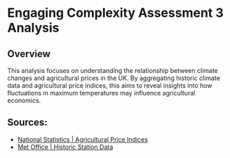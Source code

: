 # Engaging Complexity Assessment 3 Analysis

## Overview
This analysis focuses on understanding the relationship between climate changes and agricultural prices in the UK. By aggregating historic climate data and agricultural price indices, this aims to reveal insights into how fluctuations in maximum temperatures may influence agricultural economics.

## Sources:
- [National Statistics | Agricultural Price Indices](https://www.gov.uk/government/statistics/agricultural-price-indices)
- [Met Office | Historic Station Data](https://www.metoffice.gov.uk/research/climate/maps-and-data/historic-station-data)